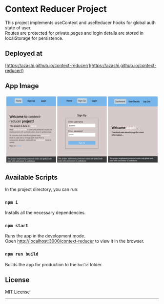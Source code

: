 # Context Reducer Project

This project implements useContext and useReducer hooks for global auth state of user. <br/>
Routes are protected for private pages and login details are stored in localStorage for persistence.

## Deployed at
[https://azashi.github.io/context-reducer/](https://azashi.github.io/context-reducer/)

## App Image

![demo](https://github.com/azashi/context-reducer/blob/master/img01.jpg)

## Available Scripts

In the project directory, you can run:

### `npm i`

Installs all the necessary dependencies.

### `npm start`

Runs the app in the development mode.<br />
Open [http://localhost:3000/context-reducer](http://localhost:3000/context-reducer) to view it in the browser.

### `npm run build`

Builds the app for production to the `build` folder.<br />

## License

[MIT License](https://github.com/azashi/context-reducer/blob/master/LICENSE)

-----   
